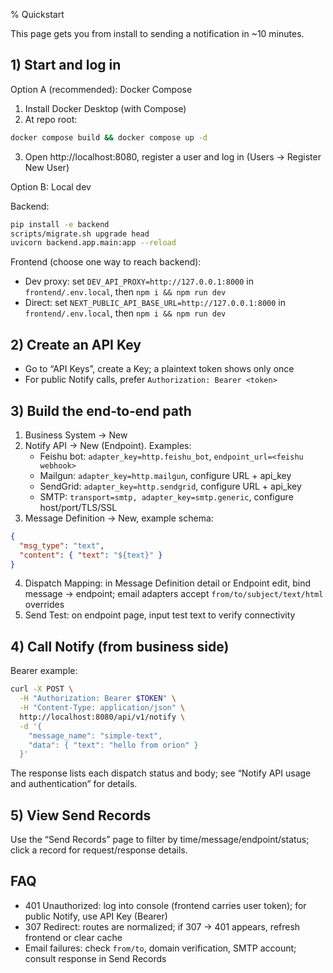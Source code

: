% Quickstart

This page gets you from install to sending a notification in ~10 minutes.

## 1) Start and log in

Option A (recommended): Docker Compose

1. Install Docker Desktop (with Compose)
2. At repo root:

```bash
docker compose build && docker compose up -d
```

3. Open http://localhost:8080, register a user and log in (Users → Register New User)

Option B: Local dev

Backend:

```bash
pip install -e backend
scripts/migrate.sh upgrade head
uvicorn backend.app.main:app --reload
```

Frontend (choose one way to reach backend):

- Dev proxy: set `DEV_API_PROXY=http://127.0.0.1:8000` in `frontend/.env.local`, then `npm i && npm run dev`
- Direct: set `NEXT_PUBLIC_API_BASE_URL=http://127.0.0.1:8000` in `frontend/.env.local`, then `npm i && npm run dev`

## 2) Create an API Key

- Go to “API Keys”, create a Key; a plaintext token shows only once
- For public Notify calls, prefer `Authorization: Bearer <token>`

## 3) Build the end‑to‑end path

1. Business System → New
2. Notify API → New (Endpoint). Examples:
   - Feishu bot: `adapter_key=http.feishu_bot`, `endpoint_url=<feishu webhook>`
   - Mailgun: `adapter_key=http.mailgun`, configure URL + api_key
   - SendGrid: `adapter_key=http.sendgrid`, configure URL + api_key
   - SMTP: `transport=smtp, adapter_key=smtp.generic`, configure host/port/TLS/SSL
3. Message Definition → New, example schema:

```json
{
  "msg_type": "text",
  "content": { "text": "${text}" }
}
```

4. Dispatch Mapping: in Message Definition detail or Endpoint edit, bind message → endpoint; email adapters accept `from/to/subject/text/html` overrides
5. Send Test: on endpoint page, input test text to verify connectivity

## 4) Call Notify (from business side)

Bearer example:

```bash
curl -X POST \
  -H "Authorization: Bearer $TOKEN" \
  -H "Content-Type: application/json" \
  http://localhost:8080/api/v1/notify \
  -d '{
    "message_name": "simple-text",
    "data": { "text": "hello from orion" }
  }'
```

The response lists each dispatch status and body; see “Notify API usage and authentication” for details.

## 5) View Send Records

Use the “Send Records” page to filter by time/message/endpoint/status; click a record for request/response details.

## FAQ

- 401 Unauthorized: log into console (frontend carries user token); for public Notify, use API Key (Bearer)
- 307 Redirect: routes are normalized; if 307 → 401 appears, refresh frontend or clear cache
- Email failures: check `from/to`, domain verification, SMTP account; consult response in Send Records
